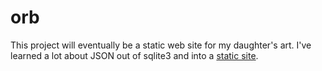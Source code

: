 # orb

This project will eventually be a static web site for my daughter's art. I've learned a lot about JSON out of sqlite3 and into a [static site](static-sites).